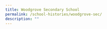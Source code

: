```yaml
---
title: Woodgrove Secondary School
permalink: /school-histories/woodgrove-sec/
description: ""
---
```

